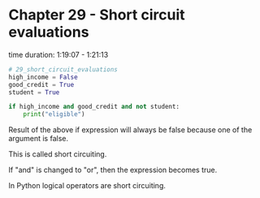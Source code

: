# Chapter 29 - Short circuit evaluations
time duration: 1:19:07 - 1:21:13
```python
# 29_short_circuit_evaluations
high_income = False
good_credit = True
student = True

if high_income and good_credit and not student:
    print("eligible")
```

Result of the above if expression will always be false because one of the argument is false.

This is called short circuiting.

If "and" is changed to "or", then the expression becomes true.

In Python logical operators are short circuiting. 